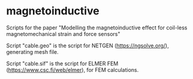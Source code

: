 # magnetoinductive
Scripts for the paper "Modelling the magnetoinductive effect for coil-less magnetomechanical strain and force sensors"


Script "cable.geo" is the script for NETGEN (https://ngsolve.org/), generating mesh file.

Script "cable.sif" is the script for ELMER FEM (https://www.csc.fi/web/elmer), for FEM calculations.


